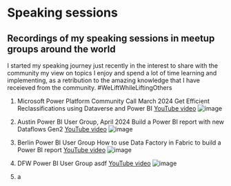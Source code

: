 # Speaking sessions

## Recordings of my speaking sessions in meetup groups around the world

I started my speaking journey just recently in the interest to share with the community my view on topics I enjoy and spend a lot of time learning and implementing, as a retribution to the amazing knowledge that I have receieved from the community. #WeLiftWhileLiftingOthers

1. Microsoft Power Platform Community Call March 2024
   <detials>
   Get Efficient Reclassifications using Dataverse and Power BI
   [YouTube video](https://youtu.be/IE91YxBWqvQ?si=0ZyGXA4xpy9wRlEY)
  ![image](https://github.com/user-attachments/assets/57a76baa-77da-4a59-8e0a-a1893f7b9aab)
   </details>

3. Austin Power BI User Group, April 2024
   Build a Power BI report with new Dataflows Gen2
[YouTube video](https://youtu.be/BI7s4bBVw5o?si=-pecrge345hzYN9T)
![image](https://github.com/user-attachments/assets/17eba121-ab6a-4116-9724-2a30e79f90b7)

4. Berlin Power BI User Group
   How to use Data Factory in Fabric to build a Power BI report
   [YouTube video](https://youtu.be/-_vCr6EUFAQ?si=A9_1yYK6KKSYJ9Kc)
   ![image](https://github.com/user-attachments/assets/8c7935c1-2bf7-4aab-8af2-d08ebbcd0313)

5. DFW Power BI User Group
   asdf
   [YouTube video](https://youtu.be/VtZ9v26PdxA?si=FZRw1LxqK36VxAZR)
   ![image](https://github.com/user-attachments/assets/e48ea1b0-3c33-43d7-abac-ab668b01f3fd)

6. a
